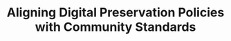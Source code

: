 ---
abstract: null
creators:
- McGovern, Nancy Yvonne
date: null
document_url: https://services.phaidra.univie.ac.at/api/object/o:294526/download
grand_parent: iPRES
institutions: []
keywords:
- beijing
landing_page_url: https://phaidra.univie.ac.at/o:294526
language: eng
layout: publication
license: CC BY-SA 3.0 AT
notes_url: null
parent: iPRES 2007
publication_type: presentation
size: 304820
slides_url: null
source_name: iPRES
stream_url: null
title: Aligning Digital Preservation Policies with Community Standards
year: 2007
---